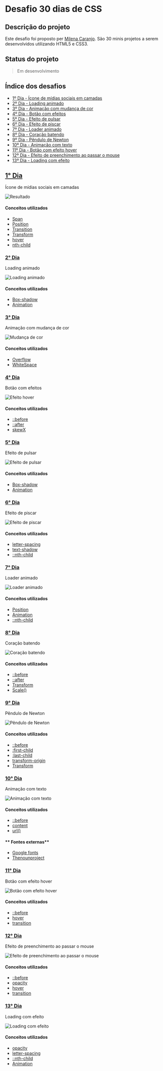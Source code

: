 # Desafio 30 dias de CSS

## Descrição do projeto

Este desafio foi proposto per [Milena Caranjo](https://github.com/MilenaCarecho/30diasDeCSS#id01). São 30 minis projetos a serem desenvolvidos utilizando HTML5 e CSS3.

## Status do projeto 

> Em desenvolvimento 

## Índice dos desafios

* [1º Dia - Ícone de mídias sociais em camadas](https://github.com/JessikaFujimura/Desafio30DiasCSS-HTML#1-dia)
* [2º Dia - Loading animado](https://github.com/JessikaFujimura/Desafio30DiasCSS-HTML#2-dia)
* [3º Dia - Animação com mudança de cor](https://github.com/JessikaFujimura/Desafio30DiasCSS-HTML#3-dia)
* [4º Dia - Botão com efeitos](https://github.com/JessikaFujimura/Desafio30DiasCSS-HTML#4-dia)
* [5º Dia - Efeito de pulsar](https://github.com/JessikaFujimura/Desafio30DiasCSS-HTML#5-dia)
* [6º Dia - Efeito de piscar](https://github.com/JessikaFujimura/Desafio30DiasCSS-HTML#6-dia)
* [7º Dia - Loader animado](https://github.com/JessikaFujimura/Desafio30DiasCSS-HTML#7-dia)
* [8º Dia - Coração batendo](https://github.com/JessikaFujimura/Desafio30DiasCSS-HTML#8-dia)
* [9º Dia - Pêndulo de Newton](https://github.com/JessikaFujimura/Desafio30DiasCSS-HTML#9-dia)
* [10º Dia - Animação com texto](https://github.com/JessikaFujimura/Desafio30DiasCSS-HTML#10-dia)
* [11º Dia - Botão com efeito hover](https://github.com/JessikaFujimura/Desafio30DiasCSS-HTML#11-dia)
* [12º Dia - Efeito de preenchimento ao passar o mouse](https://github.com/JessikaFujimura/Desafio30DiasCSS-HTML#12-dia)
* [13º Dia - Loading com efeito](https://github.com/JessikaFujimura/Desafio30DiasCSS-HTML#13-dia)

## **[1° Dia](https://github.com/JessikaFujimura/Desafio30DiasCSS-HTML/tree/main/1Dia)**

Ícone de mídias sociais em camadas

![Resultado](https://github.com/JessikaFujimura/Desafio30DiasCSS-HTML/blob/main/1Dia/video.gif)

#### **Conceitos utilizados**

* [Span](https://developer.mozilla.org/pt-BR/docs/Web/HTML/Element/span)
* [Position](https://developer.mozilla.org/en-US/docs/Web/CSS/position) 
* [Transition](https://developer.mozilla.org/pt-BR/docs/Web/CSS/CSS_Transitions/Using_CSS_transitions)
* [Transform](https://developer.mozilla.org/pt-BR/docs/Web/CSS/transform)
* [hover](https://developer.mozilla.org/pt-BR/docs/Web/CSS/:hover)
* [nth-child](https://developer.mozilla.org/pt-BR/docs/Web/CSS/:nth-child)

### **[2° Dia](https://github.com/JessikaFujimura/Desafio30DiasCSS-HTML/tree/main/2Dia)**

Loading animado

![Loading animado](https://github.com/JessikaFujimura/Desafio30DiasCSS-HTML/blob/main/2Dia/video.gif)

#### **Conceitos utilizados**

* [Box-shadow](https://developer.mozilla.org/pt-BR/docs/Web/CSS/box-shadow) 
* [Animation](https://developer.mozilla.org/pt-BR/docs/Web/CSS/animation)


### **[3° Dia](https://github.com/JessikaFujimura/Desafio30DiasCSS-HTML/tree/main/3Dia)**

Animação com mudança de cor

![Mudança de cor](https://github.com/JessikaFujimura/Desafio30DiasCSS-HTML/blob/main/3Dia/video.gif)

#### **Conceitos utilizados**

* [Overflow](https://developer.mozilla.org/pt-BR/docs/Web/CSS/overflow) 
* [WhiteSpace](https://developer.mozilla.org/pt-BR/docs/Web/CSS/white-space)


### **[4° Dia](https://github.com/JessikaFujimura/Desafio30DiasCSS-HTML/tree/main/4Dia)**

Botão com efeitos

![Efeito hover](https://github.com/JessikaFujimura/Desafio30DiasCSS-HTML/blob/main/4Dia/video.gif)

#### **Conceitos utilizados**

* [::before](https://developer.mozilla.org/en-US/docs/Web/CSS/::before) 
* [::after](https://developer.mozilla.org/en-US/docs/Web/CSS/::after) 
* [skewX](https://developer.mozilla.org/en-US/docs/Web/CSS/transform-function/skewX)

### **[5° Dia](https://github.com/JessikaFujimura/Desafio30DiasCSS-HTML/tree/main/5Dia)**

Efeito de pulsar

![Efeito de pulsar](https://github.com/JessikaFujimura/Desafio30DiasCSS-HTML/blob/49d6ccd3f19c5f1b627021515f76c35422cef798/5Dia/video.gif)

#### **Conceitos utilizados**

* [Box-shadow](https://developer.mozilla.org/pt-BR/docs/Web/CSS/box-shadow)  
* [Animation](https://developer.mozilla.org/pt-BR/docs/Web/CSS/animation)

### **[6° Dia](https://github.com/JessikaFujimura/Desafio30DiasCSS-HTML/tree/main/6Dia)**

Efeito de piscar

![Efeito de piscar](https://github.com/JessikaFujimura/Desafio30DiasCSS-HTML/blob/32918a14cbe01ef3f0561435e210d5b67f95df52/6Dia/video.gif)

#### **Conceitos utilizados**

* [letter-spacing](https://developer.mozilla.org/en-US/docs/Web/CSS/letter-spacing)  
* [text-shadow](https://developer.mozilla.org/en-US/docs/Web/CSS/text-shadow)
* [::nth-child](https://developer.mozilla.org/en-US/docs/Web/CSS/:nth-child)

### **[7° Dia](https://github.com/JessikaFujimura/Desafio30DiasCSS-HTML/tree/main/7Dia)**

Loader animado

![Loader animado](https://github.com/JessikaFujimura/Desafio30DiasCSS-HTML/blob/d89e788da05e45c22c7119a535a0782c711f57b5/7Dia/video.gif)

#### **Conceitos utilizados**

* [Position](https://developer.mozilla.org/en-US/docs/Web/CSS/position)  
* [Animation](https://developer.mozilla.org/pt-BR/docs/Web/CSS/animation)
* [::nth-child](https://developer.mozilla.org/en-US/docs/Web/CSS/:nth-child)

### **[8° Dia](https://github.com/JessikaFujimura/Desafio30DiasCSS-HTML/tree/main/8Dia)**

Coração batendo

![Coração batendo](https://github.com/JessikaFujimura/Desafio30DiasCSS-HTML/blob/main/8Dia/video.gif)

#### **Conceitos utilizados**

* [::before](https://developer.mozilla.org/en-US/docs/Web/CSS/::before) 
* [::after](https://developer.mozilla.org/en-US/docs/Web/CSS/::after)  
* [Transform](https://developer.mozilla.org/pt-BR/docs/Web/CSS/transform)
* [Scale()](https://developer.mozilla.org/en-US/docs/Web/CSS/transform-function/scale())

### **[9° Dia](https://github.com/JessikaFujimura/Desafio30DiasCSS-HTML/tree/main/9Dia)**

Pêndulo de Newton

![Pêndulo de Newton](https://github.com/JessikaFujimura/Desafio30DiasCSS-HTML/blob/1979a21d955514bd584c1cf5b911ddc281025468/9Dia/video.gif)

#### **Conceitos utilizados**

* [::before](https://developer.mozilla.org/en-US/docs/Web/CSS/::before) 
* [:first-child](https://developer.mozilla.org/en-US/docs/Web/CSS/:first-child)  
* [:last-child](https://developer.mozilla.org/en-US/docs/Web/CSS/:last-child)  
* [transform-origin](https://developer.mozilla.org/en-US/docs/Web/CSS/transform-origin)
* [Transform](https://developer.mozilla.org/pt-BR/docs/Web/CSS/transform)


### **[10° Dia](https://github.com/JessikaFujimura/Desafio30DiasCSS-HTML/tree/main/10Dia)**

Animação com texto

![Animação com texto](https://github.com/JessikaFujimura/Desafio30DiasCSS-HTML/blob/main/10Dia/video.gif)

#### **Conceitos utilizados**

* [::before](https://developer.mozilla.org/en-US/docs/Web/CSS/::before) 
* [content](https://developer.mozilla.org/en-US/docs/Web/CSS/content)  
* [url()](https://developer.mozilla.org/en-US/docs/Web/CSS/url())

#### ** Fontes externas**

* [Google fonts](https://fonts.google.com/specimen/DotGothic16?preview.text_type=custom)
* [Thenounproject](https://thenounproject.com/)

### **[11° Dia](https://github.com/JessikaFujimura/Desafio30DiasCSS-HTML/tree/main/11Dia)**

Botão com efeito hover

![Botão com efeito hover](https://github.com/JessikaFujimura/Desafio30DiasCSS-HTML/blob/f9c8a419b9d76c5778459fe56a9e258aea35c1d0/11Dia/video.gif)

#### **Conceitos utilizados**

* [::before](https://developer.mozilla.org/en-US/docs/Web/CSS/::before) 
* [hover](https://developer.mozilla.org/pt-BR/docs/Web/CSS/:hover)
* [transition](https://developer.mozilla.org/en-US/docs/Web/CSS/CSS_Transitions/Using_CSS_transitions)

### **[12° Dia](https://github.com/JessikaFujimura/Desafio30DiasCSS-HTML/tree/main/12Dia)**

Efeito de preenchimento ao passar o mouse

![Efeito de preenchimento ao passar o mouse](https://github.com/JessikaFujimura/Desafio30DiasCSS-HTML/blob/main/12Dia/video.gif)

#### **Conceitos utilizados**

* [::before](https://developer.mozilla.org/en-US/docs/Web/CSS/::before) 
* [opacity](https://developer.mozilla.org/pt-BR/docs/Web/CSS/opacity) 
* [hover](https://developer.mozilla.org/pt-BR/docs/Web/CSS/:hover)
* [transition](https://developer.mozilla.org/en-US/docs/Web/CSS/CSS_Transitions/Using_CSS_transitions)

### **[13° Dia](https://github.com/JessikaFujimura/Desafio30DiasCSS-HTML/tree/main/13Dia)**

Loading com efeito

![Loading com efeito](https://github.com/JessikaFujimura/Desafio30DiasCSS-HTML/blob/main/13Dia/video.gif)

#### **Conceitos utilizados**

* [opacity](https://developer.mozilla.org/pt-BR/docs/Web/CSS/opacity) 
* [letter-spacing](https://developer.mozilla.org/en-US/docs/Web/CSS/letter-spacing)
* [::nth-child](https://developer.mozilla.org/en-US/docs/Web/CSS/:nth-child)
* [Animation](https://developer.mozilla.org/pt-BR/docs/Web/CSS/animation)

